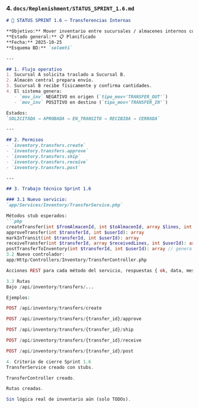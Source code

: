### 4. `docs/Replenishment/STATUS_SPRINT_1.6.md`

```md
# 🧭 STATUS SPRINT 1.6 – Transferencias Internas

**Objetivo:** Mover inventario entre sucursales / almacenes internos con trazabilidad y autorización.  
**Estado general:** 📋 Planificado  
**Fecha:** 2025-10-25  
**Esquema BD:** `selemti`

---

## 1. Flujo operativo
1. Sucursal A solicita traslado a Sucursal B.
2. Almacén central prepara envío.
3. Sucursal B recibe físicamente y confirma cantidades.
4. El sistema genera:
   - `mov_inv` NEGATIVO en origen (`tipo_mov='TRANSFER_OUT'`)
   - `mov_inv` POSITIVO en destino (`tipo_mov='TRANSFER_IN'`)

Estados:
`SOLICITADA → APROBADA → EN_TRANSITO → RECIBIDA → CERRADA`

---

## 2. Permisos
- `inventory.transfers.create`
- `inventory.transfers.approve`
- `inventory.transfers.ship`
- `inventory.transfers.receive`
- `inventory.transfers.post`

---

## 3. Trabajo técnico Sprint 1.6

### 3.1 Nuevo servicio:
`app/Services/Inventory/TransferService.php`

Métodos stub esperados:
```php
createTransfer(int $fromAlmacenId, int $toAlmacenId, array $lines, int $userId): array
approveTransfer(int $transferId, int $userId): array
markInTransit(int $transferId, int $userId): array
receiveTransfer(int $transferId, array $receivedLines, int $userId): array
postTransferToInventory(int $transferId, int $userId): array // genera mov_inv +/- en ambos lados
3.2 Nuevo controlador:
app/Http/Controllers/Inventory/TransferController.php

Acciones REST para cada método del servicio, respuestas { ok, data, message }, y comentarios // TODO autorización con los permisos de arriba.

3.3 Rutas
Bajo /api/inventory/transfers/...

Ejemplos:

POST /api/inventory/transfers/create

POST /api/inventory/transfers/{transfer_id}/approve

POST /api/inventory/transfers/{transfer_id}/ship

POST /api/inventory/transfers/{transfer_id}/receive

POST /api/inventory/transfers/{transfer_id}/post

4. Criterio de cierre Sprint 1.6
TransferService creado con stubs.

TransferController creado.

Rutas creadas.

Sin lógica real de inventario aún (solo TODOs).